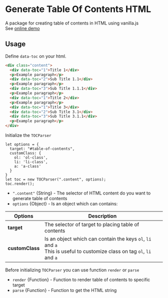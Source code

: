 # Generate Table Of Contents HTML

A package for creating table of contents in HTML using vanilla.js
<br />
See [online demo](https://jsfiddle.net/masyoudi/et71wsg4/60/)

## Usage

Define `data-toc` on your html.

```HTML
<div class="content">
  <div data-toc="1">Title 1</div>
  <p>Example paragraph</p>
  <div data-toc="2">Sub Title 1.1</div>
  <p>Example paragraph</p>
  <div data-toc="3">Sub Title 1.1.1</div>
  <p>Example paragraph</p>
  <div data-toc="1">Title 2</div>
  <p>Example paragraph</p>
  <div data-toc="1">Title 3</div>
  <div data-toc="2">Sub Title 3.1</div>
  <div data-toc="3">Sub Title 3.1.1</div>
  <p>Example paragraph</p>
</div>
```

Initialize the `TOCParser`

```JS
let options = {
  target: "#table-of-contents",
  customClass: {
    ol: 'ol-class',
    li: 'li-class',
    a: 'a-class'
  }
}
let toc = new TOCParser(".content", options);
toc.render();
```

- `".content"` {String} - The selector of HTML content do you want to generate table of contents
- `options` {Object} - Is an object which can contains:

| Options         | Description                                                                                                                |
| --------------- | -------------------------------------------------------------------------------------------------------------------------- |
| **target**      | The selector of target to placing table of contents                                                                        |
| **customClass** | Is an object which can contain the keys `ol`, `li` and `a`<br/>This is useful to customize class on tag `ol`, `li` and `a` |

Before initializing `TOCParser` you can use function `render` or `parse`
- `render` {Function} - Function to render table of contents to specific target
- `parse` {Function} - Function to get the HTML string
